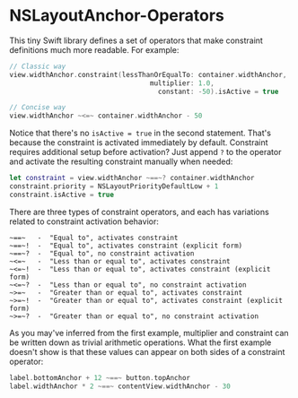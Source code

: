 # NSLayoutAnchor-Operators

This tiny Swift library defines a set of operators that make constraint definitions much more readable. For example:

```swift
// Classic way
view.widthAnchor.constraint(lessThanOrEqualTo: container.widthAnchor,
                                   multiplier: 1.0,
                                     constant: -50).isActive = true

// Concise way
view.widthAnchor ~<=~ container.widthAnchor - 50
```

Notice that there's no `isActive = true` in the second statement. That's because the constraint is activated immediately by default. Constraint requires additional setup before activation? Just append `?` to the operator and activate the resulting constraint manually when needed:

```swift
let constraint = view.widthAnchor ~==~? container.widthAnchor
constraint.priority = NSLayoutPriorityDefaultLow + 1
constraint.isActive = true
```

There are three types of constraint operators, and each has variations related to constraint activation behavior:
```
~==~   -  "Equal to", activates constraint
~==~!  -  "Equal to", activates constraint (explicit form)
~==~?  -  "Equal to", no constraint activation
~<=~   -  "Less than or equal to", activates constraint
~<=~!  -  "Less than or equal to", activates constraint (explicit form)
~<=~?  -  "Less than or equal to", no constraint activation
~>=~   -  "Greater than or equal to", activates constraint
~>=~!  -  "Greater than or equal to", activates constraint (explicit form)
~>=~?  -  "Greater than or equal to", no constraint activation
```


As you may've inferred from the first example, multiplier and constraint can be written down as trivial arithmetic operations. What the first example doesn't show is that these values can appear on both sides of a constraint operator:

```swift
label.bottomAnchor + 12 ~==~ button.topAnchor
label.widthAnchor * 2 ~==~ contentView.widthAnchor - 30
```
